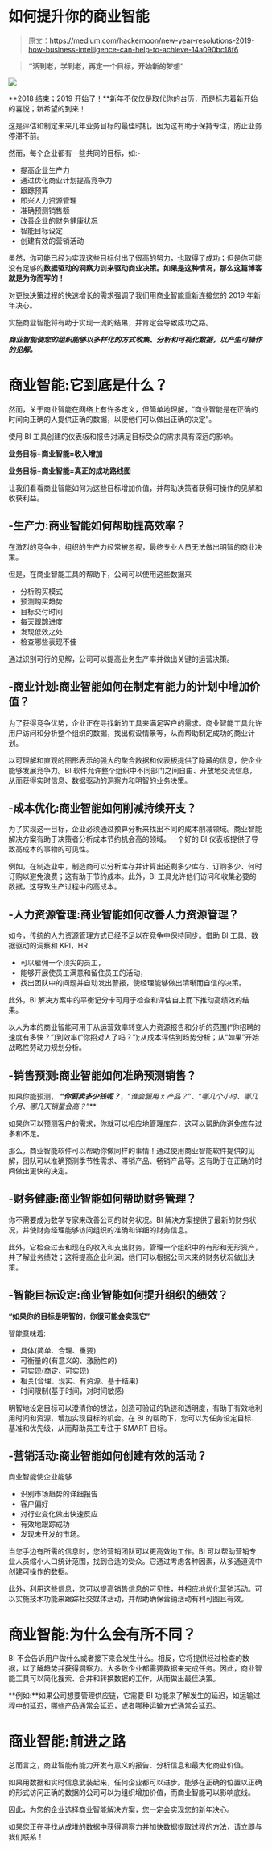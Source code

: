 # 如何提升你的商业智能

> 原文：<https://medium.com/hackernoon/new-year-resolutions-2019-how-business-intelligence-can-help-to-achieve-14a090bc18f6>

> **“活到老，学到老，再定一个目标，开始新的梦想”**

![](img/407c24f638b58561d3a77642d7ef1843.png)

**2018 结束；2019 开始了！**新年不仅仅是取代你的台历，而是标志着新开始的喜悦；新希望的到来！

这是评估和制定未来几年业务目标的最佳时机，因为这有助于保持专注，防止业务停滞不前。

然而，每个企业都有一些共同的目标，如:-

*   提高企业生产力
*   通过优化商业计划提高竞争力
*   跟踪预算
*   即兴人力资源管理
*   准确预测销售额
*   改善企业的财务健康状况
*   智能目标设定
*   创建有效的营销活动

虽然，你可能已经为实现这些目标付出了很高的努力，也取得了成功；但是你可能没有足够的**数据驱动的洞察力**到**来驱动商业决策。如果是这种情况，那么这篇博客就是为你而写的！**

对更快决策过程的快速增长的需求强调了我们用商业智能重新连接您的 2019 年新年决心。

实施商业智能将有助于实现一流的结果，并肯定会导致成功之路。

***商业智能使您的组织能够以多样化的方式收集、分析和可视化数据，以产生可操作的见解。***

# 商业智能:它到底是什么？

然而，关于商业智能在网络上有许多定义，但简单地理解，“商业智能是在正确的时间向正确的人提供正确的数据，以便他们可以做出正确的决定”。

使用 BI 工具创建的仪表板和报告对满足目标受众的需求具有深远的影响。

**业务目标+商业智能=收入增加**

**业务目标+商业智能=真正的成功路线图**

让我们看看商业智能如何为这些目标增加价值，并帮助决策者获得可操作的见解和收获利益。

## -生产力:商业智能如何帮助提高效率？

在激烈的竞争中，组织的生产力经常被忽视，最终专业人员无法做出明智的商业决策。

但是，在商业智能工具的帮助下，公司可以使用这些数据来

*   分析购买模式
*   预测购买趋势
*   目标交付时间
*   每天跟踪进度
*   发现低效之处
*   检查哪些表现不佳

通过识别可行的见解，公司可以提高业务生产率并做出关键的运营决策。

## -商业计划:商业智能如何在制定有能力的计划中增加价值？

为了获得竞争优势，企业正在寻找新的工具来满足客户的需求。商业智能工具允许用户访问和分析整个组织的数据，找出假设情景等，从而帮助制定成功的商业计划。

以可理解和直观的图形表示的强大的聚合数据和仪表板提供了隐藏的信息，使企业能够发展竞争力。BI 软件允许整个组织中不同部门之间自由、开放地交流信息，从而获得实时信息、数据驱动的洞察力和明智的业务决策。

## -成本优化:商业智能如何削减持续开支？

为了实现这一目标，企业必须通过预算分析来找出不同的成本削减领域。商业智能解决方案有助于决策者分析成本节约机会高的领域。一个好的 BI 仪表板提供了导致高成本的事物的可见性。

例如，在制造业中，制造商可以分析库存并计算出还剩多少库存、订购多少、何时订购以避免浪费；这有助于节约成本。此外，BI 工具允许他们访问和收集必要的数据，这导致生产过程中的高成本。

## -人力资源管理:商业智能如何改善人力资源管理？

如今，传统的人力资源管理方式已经不足以在竞争中保持同步。借助 BI 工具、数据驱动的洞察和 KPI，HR

*   可以雇佣一个顶尖的员工，
*   能够开展使员工满意和留住员工的活动，
*   找出团队中的问题并自动发出警报，使经理能够做出清晰而自信的决策。

此外，BI 解决方案中的平衡记分卡可用于检查和评估自上而下推动高绩效的结果。

以人为本的商业智能可用于从运营效率转变人力资源报告和分析的范围(“你招聘的速度有多快？”)到效率(“你招对人了吗？”);从成本评估到趋势分析；从“如果”开始战略性劳动力规划分析。

## -销售预测:商业智能如何准确预测销售？

如果你能预测， ***“你要卖多少钱呢？**，“谁会服用 x 产品？”、“哪几个小时、哪几个月、哪几天销量会高？”***

如果你可以预测客户的需求，你就可以相应地管理库存，这可以帮助你避免库存过多和不足。

那么，商业智能软件可以帮助你做同样的事情！通过使用商业智能软件提供的见解，团队可以准确预测季节性需求、滞销产品、畅销产品等。这有助于在正确的时间做出更快的决定。

## -财务健康:商业智能如何帮助财务管理？

你不需要成为数学专家来改善公司的财务状况。BI 解决方案提供了最新的财务状况，并使财务经理能够访问组织的准确和详细的财务信息。

此外，它检查过去和现在的收入和支出财务，管理一个组织中的有形和无形资产，并了解业务绩效；这将提高企业利润，他们可以根据公司未来的财务状况做出决策。

## -智能目标设定:商业智能如何提升组织的绩效？

**“如果你的目标是明智的，你很可能会实现它”**

智能意味着:

*   具体(简单、合理、重要)
*   可衡量的(有意义的、激励性的)
*   可实现(商定、可实现)
*   相关(合理、现实、有资源、基于结果)
*   时间限制(基于时间，对时间敏感)

明智地设定目标可以澄清你的想法，创造可验证的轨迹和透明度，有助于有效地利用时间和资源，增加实现目标的机会。在 BI 的帮助下，您可以为任务设定目标、基准和优先级，从而帮助员工专注于 SMART 目标。

## -营销活动:商业智能如何创建有效的活动？

商业智能使企业能够

*   识别市场趋势的详细报告
*   客户偏好
*   对行业变化做出快速反应
*   有效地跟踪成功
*   发现未开发的市场。

当您手边有所需的信息时，您的营销团队可以更高效地工作。BI 可以帮助营销专业人员缩小人口统计范围，找到合适的受众。它通过考虑各种因素，从多通道流中创建可操作的数据。

此外，利用这些信息，您可以提高销售信息的可见性，并相应地优化营销活动。可以实施技术功能来跟踪社交媒体活动，并帮助确保营销活动有利可图且有效。

# 商业智能:为什么会有所不同？

BI 不会告诉用户做什么或者接下来会发生什么。相反，它将提供经过检查的数据，以了解趋势并获得洞察力。大多数企业都需要数据来完成任务。因此，商业智能工具可以简化搜索、合并和转换数据的工作，从而做出最佳决策。

**例如:**如果公司想要管理供应链，它需要 BI 功能来了解发生的延迟，如运输过程中的延迟，哪些产品通常会延迟，或者哪种运输方式通常会延迟。

# 商业智能:前进之路

总而言之，商业智能有能力开发有意义的报告、分析信息和最大化商业价值。

如果用数据和实时信息武装起来，任何企业都可以进步。能够在正确的位置以正确的形式访问正确的数据的公司可以为组织增加价值，而商业智能可以影响底线。

因此，为您的企业选择商业智能解决方案，您一定会实现您的新年决心。

如果您正在寻找从成堆的数据中获得洞察力并加快数据提取过程的方法，请立即与我们联系！